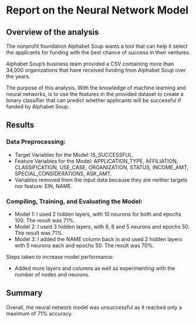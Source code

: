 # Report on the Neural Network Model

## Overview of the analysis

The nonprofit foundation Alphabet Soup wants a tool that can help it select the applicants for funding with the best chance of success in their ventures. 

Alphabet Soup’s business team provided a CSV containing more than 34,000 organizations that have received funding from Alphabet Soup over the years.

The purpose of this analysis, With the knowledge of machine learning and neural networks, is to use the features in the provided dataset to create a binary classifier that can predict whether applicants will be successful if funded by Alphabet Soup.

## Results

### Data Preprocessing:
- Target Variables for the Model: IS_SUCCESSFUL.
- Feature Variables for the Model: APPLICATION_TYPE, AFFILIATION, CLASSIFICATION, USE_CASE, ORGANIZATION, STATUS, INCOME_AMT, SPECIAL_CONSIDERATIONS, ASK_AMT.
- Variables removed from the input data because they are neither targets nor feature: EIN, NAME.

### Compiling, Training, and Evaluating the Model:

- Model 1: I used 2 hidden layers, with 10 neurons for both and epochs 100. The result was 71%.
- Model 2: I used 3 hidden layers, with 8, 8 and 5 neurons and epochs 50. The result was 71%.
- Model 3: I added the NAME column back in and used 2 hidden layers with 5 neurons each and epochs 50. The result was 70%.

Steps taken to increase model performance:
- Added more layers and columns as well as experimenting with the number of nodes and neurons.

## Summary

Overall, the neural network model was unsuccessful as it reached only a maximum of 71% accuracy.